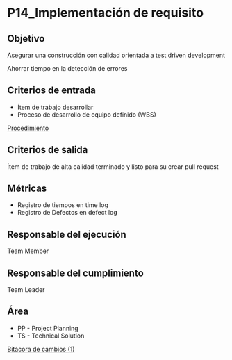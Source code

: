 # P14_Implementación de requisito

## **Objetivo**

Asegurar una construcción con calidad orientada a test driven development

Ahorrar tiempo en la detección de errores

## **Criterios de entrada**

- Ítem de trabajo desarrollar
- Proceso de desarrollo de equipo definido (WBS)

[Procedimiento](P14_Implementacio%CC%81n%20de%20requisito%20a447a0788f87415abd4469638bc678fe/Procedimiento%2029ad9f8b50e74d8497c7f4b9568ac313.csv)

## **Criterios de salida**

Ítem de trabajo de alta calidad terminado y listo para su crear pull request

## **Métricas**

- Registro de tiempos en time log
- Registro de Defectos en defect log

## **Responsable del ejecución**

Team Member

## **Responsable del cumplimiento**

Team Leader

## Área[](https://ace-software-development.github.io/Manual-de-Operaciones/docs/Plantillas/PL11_WBS#%C3%A1rea)

- PP - Project Planning
- TS - Technical Solution

[Bitácora de cambios (1)](P14_Implementacio%CC%81n%20de%20requisito%20a447a0788f87415abd4469638bc678fe/Bita%CC%81cora%20de%20cambios%20(1)%20ca5fee3398994ceaacaaaac3e4af99fd.csv)